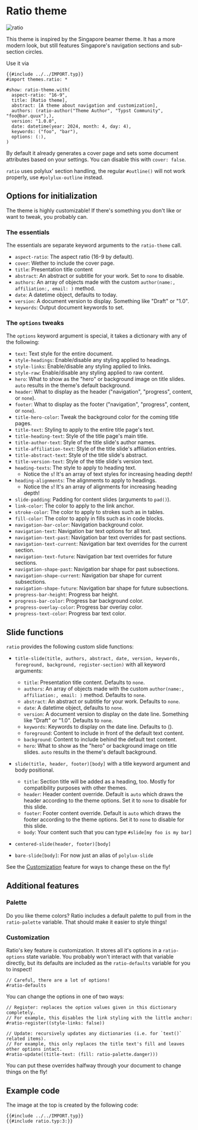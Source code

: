 # Ratio theme

![ratio](ratio.png)

This theme is inspired by the Singapore beamer theme. It has a more modern look, but still features Singapore's navigation sections and sub-section circles.

Use it via

```typ
{{#include ../../IMPORT.typ}}
#import themes.ratio: *

#show: ratio-theme.with(
  aspect-ratio: "16-9",
  title: [Ratio theme],
  abstract: [A theme about navigation and customization],
  authors: (ratio-author("Theme Author", "Typst Community", "foo@bar.quux"),),
  version: "1.0.0",
  date: datetime(year: 2024, month: 4, day: 4),
  keywords: ("foo", "bar"),
  options: (:),
)
```

By default it already generates a cover page and sets some document attributes based on your settings.
You can disable this with `cover: false`.

`ratio` uses polylux' section handling, the regular `#outline()` will not work
properly, use `#polylux-outline` instead.

## Options for initialization

The theme is highly customizable! If there's something you don't like or want to tweak, you probably can.

### The essentials

The essentials are separate keyword arguments to the `ratio-theme` call.

- `aspect-ratio`: The aspect ratio (16-9 by default).
- `cover`: Wether to include the cover page.
- `title`: Presentation title content
- `abstract`: An abstract or subtitle for your work. Set to `none` to disable.
- `authors`: An array of objects made with the custom `author(name:, affiliation:, email: )` method.
- `date`: A datetime object, defaults to today.
- `version`: A document version to display. Something like "Draft" or "1.0".
- `keywords`: Output document keywords to set.

### The `options` tweaks

The `options` keyword argument is special, it takes a dictionary with any of the following:

- `text`: Text style for the entire document.
- `style-headings`: Enable/disable any styling applied to headings.
- `style-links`: Enable/disable any styling applied to links.
- `style-raw`: Enable/disable any styling applied to raw content.
- `hero`: What to show as the "hero" or background image on title slides. `auto` results in the theme's default background.
- `header`: What to display as the header ("navigation", "progress", content, or `none`).
- `footer`: What to display as the footer ("navigation", "progress", content, or `none`).
- `title-hero-color`: Tweak the background color for the coming title pages.
- `title-text`: Styling to apply to the entire title page's text.
- `title-heading-text`: Style of the title page's main title.
- `title-author-text`: Style of the title slide's author names.
- `title-affiliation-text`: Style of the title slide's affiliation entries.
- `title-abstract-text`: Style of the title slide's abstract.
- `title-version-text`: Style of the title slide's version text.
- `heading-texts`: The style to apply to heading text.
  - Notice the `s`! It's an array of text styles for increasing heading depth!
- `heading-alignments`: The alignments to apply to headings.
  - Notice the `s`! It's an array of alignments for increasing heading depth!
- `slide-padding`: Padding for content slides (arguments to `pad()`).
- `link-color`: The color to apply to the link anchor.
- `stroke-color`: The color to apply to strokes such as in tables.
- `fill-color`: The color to apply in fills such as in code blocks.
- `navigation-bar-color`: Navigation background color.
- `navigation-text`: Navigation bar text options for all text.
- `navigation-text-past`: Navigation bar text overrides for past sections.
- `navigation-text-current`: Navigation bar text overrides for the current section.
- `navigation-text-future`: Navigation bar text overrides for future sections.
- `navigation-shape-past`: Navigation bar shape for past subsections.
- `navigation-shape-current`: Navigation bar shape for current subsections.
- `navigation-shape-future`: Navigation bar shape for future subsections.
- `progress-bar-height`: Progress bar height.
- `progress-bar-color`: Progress bar background color.
- `progress-overlay-color`: Progress bar overlay color.
- `progress-text-color`: Progress bar text color.

## Slide functions

`ratio` provides the following custom slide functions:

- `title-slide(title, authors, abstract, date, version, keywords, foreground, background, register-section)` with all keyword arguments:
  - `title`: Presentation title content. Defaults to `none`.
  - `authors`: An array of objects made with the custom `author(name:, affiliation:, email: )` method. Defaults to `none`.
  - `abstract`: An abstract or subtitle for your work. Defaults to `none`.
  - `date`: A datetime object, defaults to `none`.
  - `version`: A document version to display on the date line. Something like "Draft" or "1.0". Defaults to `none`.
  - `keywords`: Keywords to display on the date line. Defaults to ().
  - `foreground`: Content to include in front of the default text content.
  - `background`: Content to include behind the default text content.
  - `hero`: What to show as the "hero" or background image on title slides. `auto` results in the theme's default background.
- `slide(title, header, footer)[body]` with a title keyword argument and body positional.
  - `title`: Section title will be added as a heading, too. Mostly for compatibility purposes with other themes.
  - `header`: Header content override. Default is `auto` which draws the header according to the theme options. Set it to `none` to disable for this slide.
  - `footer`: Footer content override. Default is `auto` which draws the footer according to the theme options. Set it to `none` to disable for this slide.
  - `body`: Your content such that you can type `#slide[my foo is my bar]`
- `centered-slide(header, footer)[body]`

- `bare-slide[body]`: For now just an alias of `polylux-slide`

See the [Customization](#customization) feature for ways to change these on the fly!

## Additional features

### Palette

Do you like theme colors? Ratio includes a default palette to pull from in the `ratio-palette` variable. That should make it easier to style things!

### Customization

Ratio's key feature is customization. It stores all it's options in a `ratio-options` state variable. You probably won't interact with that variable directly, but its defaults are included as the `ratio-defaults` variable for you to inspect!

```typ
// Careful, there are a lot of options!
#ratio-defaults
```

You can change the options in one of two ways:

```typ
// Register: replaces the option values given in this dictionary completely.
// For example, this disables the link styling with the little anchor:
#ratio-register((style-links: false))

// Update: recursively updates any dictionaries (i.e. for `text()` related items).
// For example, this only replaces the title text's fill and leaves other options intact.
#ratio-update((title-text: (fill: ratio-palette.danger)))
```

You can put these overrides halfway through your document to change things on the fly!

## Example code

The image at the top is created by the following code:

```typ
{{#include ../../IMPORT.typ}}
{{#include ratio.typ:3:}}
```

